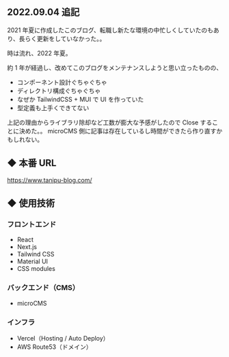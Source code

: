 ## 2022.09.04 追記

2021 年夏に作成したこのブログ、転職し新たな環境の中忙しくしていたのもあり、長らく更新をしていなかった。。

時は流れ、2022 年夏。

約 1 年が経過し、改めてこのブログをメンテナンスしようと思い立ったものの、

- コンポーネント設計ぐちゃぐちゃ
- ディレクトリ構成ぐちゃぐちゃ
- なぜか TailwindCSS + MUI で UI を作っていた
- 型定義も上手くできてない

上記の理由からライブラリ除却など工数が膨大な予感がしたので Close することに決めた。。
microCMS 側に記事は存在しているし時間ができたら作り直すかもしれない。

## ◆ 本番 URL

https://www.tanipu-blog.com/

## ◆ 使用技術

### フロントエンド

- React
- Next.js
- Tailwind CSS
- Material UI
- CSS modules

### バックエンド（CMS）

- microCMS

### インフラ

- Vercel（Hosting / Auto Deploy）
- AWS Route53（ドメイン）
